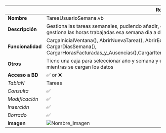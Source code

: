 |                   | **Respuestas**                          |
|-------------------|-----------------------------------------|
|**Nombre**         | TareaUsuarioSemana.vb      |
|**Descripción**    | Gestiona las tareas semanales, pudiendo añadir, editar y guardar acciones con un botón de filtro. Se gestiona las horas trabajadas esa semana dia a dia si falta por echar horas a la semana o no.             |
|**Funcionalidad**  | CargaInicialVentana(), AbrirNuevaTarea(), AbrirEditarTarea(),MostrarPanelFiltro(), CargarTareas(), CargarDiasSemana(), CargarHorasFacturadas_y_Ausencias(),CargarItemsTareaSeleccionada(),BorrarHorasFacturadasSemana()      |
|**Otros**          | Tiene una caja para seleccionar año y semana y una ventana emergente "Espere un momento, por favor" mientras se cargan los datos          |
|**Acceso a BD**    | ✅ or ❌                               |
|*TablaN*           | Tareas |
|*Consulta*         | ✅ |
|*Modificación*     | ✅ |
|*Inserción*        | ✅ |
|*Borrado*          | ✅ |
|**Imagen**           | ![Nombre_Imagen](TareaUsuarioSemana.PNG)|